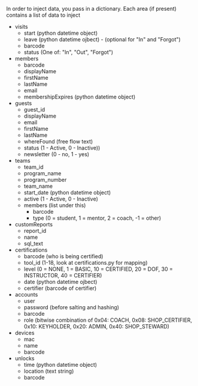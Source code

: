 In order to inject data, you pass in a dictionary.
Each area (if present) contains a list of data to inject

* visits
  * start (python datetime object)
  * leave (python datetime ojbect) - (optional for "In" and "Forgot")
  * barcode
  * status (One of: "In", "Out", "Forgot")
* members
  * barcode
  * displayName
  * firstName
  * lastName
  * email
  * membershipExpires (python datetime object)
* guests
  * guest_id
  * displayName
  * email
  * firstName
  * lastName
  * whereFound  (free flow text)
  * status (1 - Active, 0 - Inactive))
  * newsletter (0 - no, 1 - yes)
* teams
  * team_id
  * program_name
  * program_number
  * team_name
  * start_date (python datetime object)
  * active (1 - Active, 0 - Inactive)
  * members (list under this)
    * barcode
    * type (0 = student, 1 = mentor, 2 = coach, -1 = other)
* customReports
  * report_id
  * name
  * sql_text
* certifications
  * barcode (who is being certified)
  * tool_id (1-18, look at certifications.py for mapping)
  * level (0 = NONE, 1 = BASIC, 10 = CERTIFIED, 20 = DOF, 30 = INSTRUCTOR, 40 = CERTIFIER)
  * date (python datetime ojbect)
  * certifier (barcode of certifier)
* accounts
  * user
  * password (before salting and hashing)        
  * barcode
  * role (bitwise combination of 0x04: COACH, 0x08: SHOP_CERTIFIER, 0x10: KEYHOLDER, 0x20: ADMIN, 0x40: SHOP_STEWARD)
* devices
  * mac
  * name
  * barcode
* unlocks
  * time (python datetime object)
  * location (text string)
  * barcode

